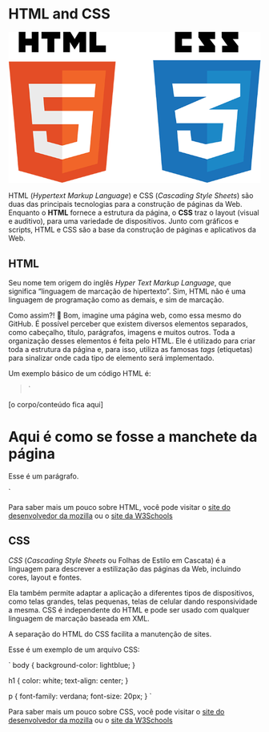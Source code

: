 # HTML and CSS
![símbolo do html e css](htmlecss.png)

HTML (*Hypertext Markup Language*) e CSS (*Cascading Style Sheets*) são duas das principais tecnologias para a construção de páginas da Web. Enquanto o **HTML** fornece a estrutura da página, o **CSS** traz o layout (visual e auditivo), para uma variedade de dispositivos. Junto com gráficos e scripts, HTML e CSS são a base da construção de páginas e aplicativos da Web.

## HTML

Seu nome tem origem do inglês _Hyper Text Markup Language_, que significa “linguagem de marcação de hipertexto”. Sim, HTML não é uma linguagem de programação como as demais, e sim de marcação.

Como assim?! 🤔 Bom, imagine uma página web, como essa mesmo do GitHub. É possível perceber que existem diversos elementos separados, como cabeçalho, título, parágrafos, imagens e muitos outros. Toda a organização desses elementos é feita pelo HTML. Ele é utilizado para criar toda a estrutura da página e, para isso, utiliza as famosas *tags* (etiquetas) para sinalizar onde cada tipo de elemento será implementado.

Um exemplo básico de um código HTML é:
> `
<!DOCTYPE html>
<html>
    <head>
        <meta charset="utf-8">
        <title>[Título da página]</title>
    </head>
    <body>
      [o corpo/conteúdo fica aqui]
      <h1>Aqui é como se fosse a manchete da página</h1>
      <p>Esse é um parágrafo.</p> 
    </body>
</html>
` 

Para saber mais um pouco sobre HTML, você pode visitar o [site do desenvolvedor da mozilla](https://developer.mozilla.org/pt-BR/docs/Web/HTML) ou o [site da W3Schools](https://www.w3schools.com/html/)


## CSS

*CSS* (*Cascading Style Sheets* ou Folhas de Estilo em Cascata) é a linguagem para descrever a estilização das páginas da Web, incluindo cores, layout e fontes. 

Ela também permite adaptar a aplicação a diferentes tipos de dispositivos, como telas grandes, telas pequenas, telas de celular dando responsividade a mesma. CSS é independente do HTML e pode ser usado com qualquer linguagem de marcação baseada em XML. 

A separação do HTML do CSS facilita a manutenção de sites.

Esse é um exemplo de um arquivo CSS:
> 
`
body {
  background-color: lightblue;
}

h1 {
  color: white;
  text-align: center;
}

p {
  font-family: verdana;
  font-size: 20px;
}
`

Para saber mais um pouco sobre CSS, você pode visitar o [site do desenvolvedor da mozilla](https://developer.mozilla.org/pt-BR/docs/Web/CSS) ou o [site da W3Schools](https://www.w3schools.com/css/)
